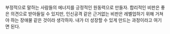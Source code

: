 부정적으로 말하는 사람들의 에너지를 긍정적인 원동력으로 만들자.
합리적인 비판은 좋은 의견으로 받아들일 수 있지만,
인신공격 같은 근거없는 비판은 레벨업하기 위해 거쳐야 하는 장애물 같은 것이라
생각하자. 
내가 더 성장할 수 있게 만드는 과정이라고 여기면 된다.

